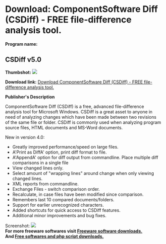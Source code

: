 # Download: ComponentSoftware Diff (CSDiff) - FREE file-difference analysis tool.

**Program name:**

## CSDiff v5.0

  
**Thumbshot:** ![](http://www.freewarefiles.com/screenshot/csdiff_md.gif)   
  
**Download link:** [Download ComponentSoftware Diff (CSDiff) - FREE file-difference analysis tool.](http://freesoftwares.boysofts.com/CSDiff-V_program_3487.html)  
  


**Publisher's Description**  
  


ComponentSoftware Diff (CSDiff) is a free, advanced file-difference analysis tool for Microsoft Windows. CSDiff is a great asset to anyone in need of analyzing changes which have been made between two revisions of the same file or folder. CSDiff is commonly used when analyzing program source files, HTML documents and MS-Word documents. 

New in version 4.0:

  * Greatly improved performance/speed on large files. 
  * A'Print as DiffA' option, print diff format to file. 
  * A'AppendA' option for diff output from commandline. Place multiple diff comparisons in a single file 
  * View changed lines only. 
  * Select amount of "wrapping lines" around change when only viewing changed lines. 
  * XML reports from commandline. 
  * Exchange Files - switch comparison order. 
  * Recalculate, in case files have been modified since comparison. 
  * Remembers last 10 compared documents/folders. 
  * Support for earlier unrecognized characters. 
  * Added shortcuts for quick access to CSDiff features. 
  * Additional minor improvements and bug fixes. 

  
  
Screenshot: ![](http://www.freewarefiles.com/screenshot/csdiff.gif)   
**For more freeware softwares visit [Freeware software downloads.](http://freesoftwares.boysofts.com/)**   
**And [Free softwares and php script downloads.](http://www.boysofts.com/)**
